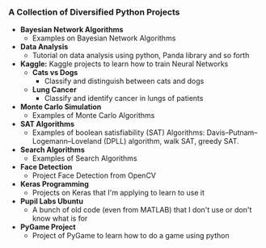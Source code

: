 ###  A Collection of Diversified Python Projects 

- **Bayesian Network Algorithms**
  - Examples on Bayesian Network Algorithms
- **Data Analysis**
  - Tutorial on data analysis using python, Panda library and so forth
- **Kaggle:**
  Kaggle projects to learn how to train Neural Networks
  - **Cats vs Dogs**
    - Classify and distinguish between cats and dogs
  - **Lung Cancer**
    - Classify and identify cancer in lungs of patients
- **Monte Carlo Simulation**
  - Examples of Monte Carlo Algorithms
- **SAT Algorithms**
  - Examples of boolean satisfiability (SAT) Algorithms: Davis–Putnam–Logemann–Loveland (DPLL) algorithm, walk SAT, greedy SAT.
- **Search Algorithms**
  - Examples of Search Algorithms
- **Face Detection**
  - Project Face Detection from OpenCV
- **Keras Programming**
  - Projects on Keras that I'm applying to learn to use it
- **Pupil Labs Ubuntu**
  - A bunch of old code (even from MATLAB) that I don't use or don't know what is for
- **PyGame Project**
  - Project of PyGame to learn how to do a game using python
